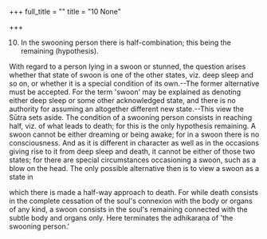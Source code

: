 +++
full_title = ""
title = "10 None"

+++


10. In the swooning person there is half-combination; this being the remaining (hypothesis).

With regard to a person lying in a swoon or stunned, the question arises whether that state of swoon is one of the other states, viz. deep sleep and so on, or whether it is a special condition of its own.--The former alternative must be accepted. For the term 'swoon' may be explained as denoting either deep sleep or some other acknowledged state, and there is no authority for assuming an altogether different new state.--This view the Sūtra sets aside. The condition of a swooning person consists in reaching half, viz. of what leads to death; for this is the only hypothesis remaining. A swoon cannot be either dreaming or being awake; for in a swoon there is no consciousness. And as it is different in character as well as in the occasions giving rise to it from deep sleep and death, it cannot be either of those two states; for there are special circumstances occasioning a swoon, such as a blow on the head. The only possible alternative then is to view a swoon as a state in

which there is made a half-way approach to death. For while death consists in the complete cessation of the soul's connexion with the body or organs of any kind, a swoon consists in the soul's remaining connected with the subtle body and organs only. Here terminates the adhikaraṇa of 'the swooning person.'

